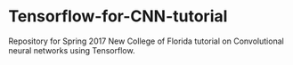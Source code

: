 # Tensorflow-for-CNN-tutorial
Repository for Spring 2017 New College of Florida tutorial on Convolutional neural networks using Tensorflow.
